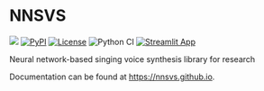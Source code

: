 # NNSVS

[![][docs-latest-img]][docs-latest-url]
[![PyPI](https://img.shields.io/pypi/v/nnsvs.svg)](https://pypi.python.org/pypi/nnsvs)
[![License](http://img.shields.io/badge/license-MIT-brightgreen.svg?style=flat)](LICENSE)
![Python CI](https://github.com/nnsvs/nnsvs/workflows/Python%20CI/badge.svg)
[![Streamlit App](https://static.streamlit.io/badges/streamlit_badge_black_white.svg)](https://share.streamlit.io/r9y9/nnsvs/streamlit_demo/app.py)

[docs-latest-img]: https://img.shields.io/badge/docs-latest-blue.svg
[docs-latest-url]: https://nnsvs.github.io/nnsvs/

Neural network-based singing voice synthesis library for research

Documentation can be found at https://nnsvs.github.io.
